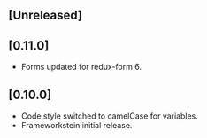 
## [Unreleased]

## [0.11.0]
 - Forms updated for redux-form 6.  

## [0.10.0]
 - Code style switched to camelCase for variables. 
 - Frameworkstein initial release.
